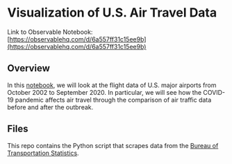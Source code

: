 # Visualization of U.S. Air Travel Data

Link to Observable Notebook: [https://observablehq.com/d/6a557ff31c15ee9b](https://observablehq.com/d/6a557ff31c15ee9b)

## Overview
In this [notebook](https://observablehq.com/d/6a557ff31c15ee9b), we will look at the flight data of U.S. major airports from October 2002 to September 2020. In particular, we will see how the COVID-19 pandemic affects air travel through the comparison of air traffic data before and after the outbreak.

## Files
This repo contains the Python script that scrapes data from the [Bureau of Transportation Statistics](https://www.transtats.bts.gov/Data_Elements.aspx?Data=1).
